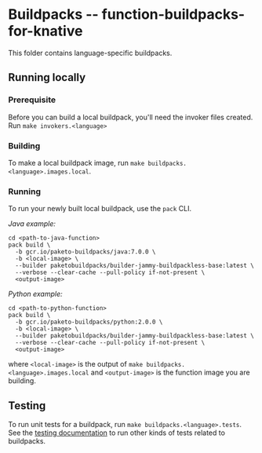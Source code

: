 # Buildpacks -- function-buildpacks-for-knative

This folder contains language-specific buildpacks. 

## Running locally

### Prerequisite
Before you can build a local buildpack, you'll need the invoker files created.  
Run `make invokers.<language>`

### Building
To make a local buildpack image, run `make buildpacks.<language>.images.local`.

### Running
To run your newly built local buildpack, use the `pack` CLI. 

_Java example:_ 
```
cd <path-to-java-function>
pack build \
  -b gcr.io/paketo-buildpacks/java:7.0.0 \
  -b <local-image> \
  --builder paketobuildpacks/builder-jammy-buildpackless-base:latest \
  --verbose --clear-cache --pull-policy if-not-present \
  <output-image>
```

_Python example:_ 
```
cd <path-to-python-function>
pack build \
  -b gcr.io/paketo-buildpacks/python:2.0.0 \
  -b <local-image> \
  --builder paketobuildpacks/builder-jammy-buildpackless-base:latest \
  --verbose --clear-cache --pull-policy if-not-present \
  <output-image>
```

where `<local-image>` is the output of `make buildpacks.<language>.images.local` 
and `<output-image>` is the function image you are building. 

## Testing

To run unit tests for a buildpack, run `make buildpacks.<language>.tests`. See the [testing documentation](/tests/README.md) to run other kinds of tests related to buildpacks.